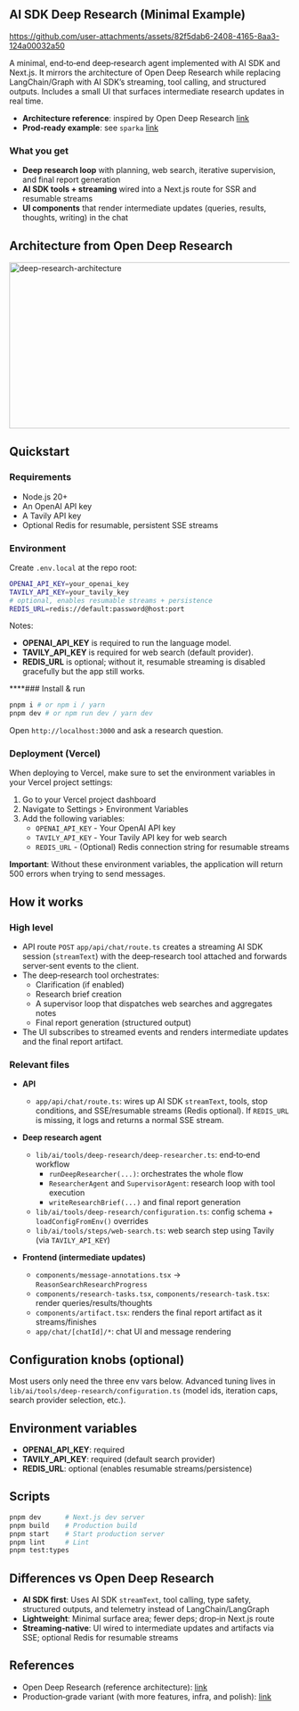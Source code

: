## AI SDK Deep Research (Minimal Example)

https://github.com/user-attachments/assets/82f5dab6-2408-4165-8aa3-124a00032a50

A minimal, end‑to‑end deep‑research agent implemented with AI SDK and Next.js. It mirrors the architecture of Open Deep Research while replacing LangChain/Graph with AI SDK’s streaming, tool calling, and structured outputs. Includes a small UI that surfaces intermediate research updates in real time.

- **Architecture reference**: inspired by Open Deep Research [link](https://github.com/langchain-ai/open_deep_research)
- **Prod‑ready example**: see `sparka` [link](https://github.com/FranciscoMoretti/sparka)

### What you get

- **Deep research loop** with planning, web search, iterative supervision, and final report generation
- **AI SDK tools + streaming** wired into a Next.js route for SSR and resumable streams
- **UI components** that render intermediate updates (queries, results, thoughts, writing) in the chat

## Architecture from Open Deep Research

<img width="1388" height="298" alt="deep-research-architecture" src="https://github.com/user-attachments/assets/ae2568b1-8efe-4cbb-af55-b3db4927e465" />


## Quickstart

### Requirements

- Node.js 20+
- An OpenAI API key
- A Tavily API key
- Optional Redis for resumable, persistent SSE streams

### Environment

Create `.env.local` at the repo root:

```bash
OPENAI_API_KEY=your_openai_key
TAVILY_API_KEY=your_tavily_key
# optional, enables resumable streams + persistence
REDIS_URL=redis://default:password@host:port
```

Notes:
- **OPENAI_API_KEY** is required to run the language model.
- **TAVILY_API_KEY** is required for web search (default provider).
- **REDIS_URL** is optional; without it, resumable streaming is disabled gracefully but the app still works.

****### Install & run

```bash
pnpm i # or npm i / yarn
pnpm dev # or npm run dev / yarn dev
```

Open `http://localhost:3000` and ask a research question.

### Deployment (Vercel)

When deploying to Vercel, make sure to set the environment variables in your Vercel project settings:

1. Go to your Vercel project dashboard
2. Navigate to Settings > Environment Variables
3. Add the following variables:
   - `OPENAI_API_KEY` - Your OpenAI API key
   - `TAVILY_API_KEY` - Your Tavily API key for web search
   - `REDIS_URL` - (Optional) Redis connection string for resumable streams

**Important**: Without these environment variables, the application will return 500 errors when trying to send messages.

## How it works

### High level

- API route `POST` `app/api/chat/route.ts` creates a streaming AI SDK session (`streamText`) with the deep‑research tool attached and forwards server‑sent events to the client.
- The deep‑research tool orchestrates:
  - Clarification (if enabled)
  - Research brief creation
  - A supervisor loop that dispatches web searches and aggregates notes
  - Final report generation (structured output)
- The UI subscribes to streamed events and renders intermediate updates and the final report artifact.

### Relevant files

- **API**
  - `app/api/chat/route.ts`: wires up AI SDK `streamText`, tools, stop conditions, and SSE/resumable streams (Redis optional). If `REDIS_URL` is missing, it logs and returns a normal SSE stream.

- **Deep research agent**
  - `lib/ai/tools/deep-research/deep-researcher.ts`: end‑to‑end workflow
    - `runDeepResearcher(...)`: orchestrates the whole flow
    - `ResearcherAgent` and `SupervisorAgent`: research loop with tool execution
    - `writeResearchBrief(...)` and final report generation
  - `lib/ai/tools/deep-research/configuration.ts`: config schema + `loadConfigFromEnv()` overrides
  - `lib/ai/tools/steps/web-search.ts`: web search step using Tavily (via `TAVILY_API_KEY`)

- **Frontend (intermediate updates)**
  - `components/message-annotations.tsx` → `ReasonSearchResearchProgress`
  - `components/research-tasks.tsx`, `components/research-task.tsx`: render queries/results/thoughts
  - `components/artifact.tsx`: renders the final report artifact as it streams/finishes
  - `app/chat/[chatId]/*`: chat UI and message rendering

## Configuration knobs (optional)

Most users only need the three env vars below. Advanced tuning lives in `lib/ai/tools/deep-research/configuration.ts` (model ids, iteration caps, search provider selection, etc.).

## Environment variables

- **OPENAI_API_KEY**: required
- **TAVILY_API_KEY**: required (default search provider)
- **REDIS_URL**: optional (enables resumable streams/persistence)

## Scripts

```bash
pnpm dev      # Next.js dev server
pnpm build    # Production build
pnpm start    # Start production server
pnpm lint     # Lint
pnpm test:types
```

## Differences vs Open Deep Research

- **AI SDK first**: Uses AI SDK `streamText`, tool calling, type safety, structured outputs, and telemetry instead of LangChain/LangGraph
- **Lightweight**: Minimal surface area; fewer deps; drop‑in Next.js route
- **Streaming‑native**: UI wired to intermediate updates and artifacts via SSE; optional Redis for resumable streams

## References

- Open Deep Research (reference architecture): [link](https://github.com/langchain-ai/open_deep_research)
- Production‑grade variant (with more features, infra, and polish): [link](https://github.com/FranciscoMoretti/sparka)
